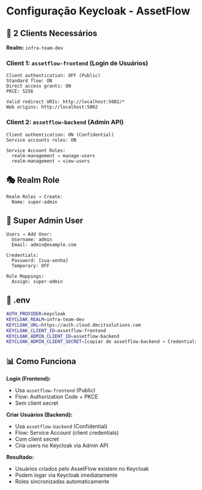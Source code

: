 # Configuração Keycloak - AssetFlow

## 🔧 2 Clients Necessários

**Realm:** `infra-team-dev`

### Client 1: `assetflow-frontend` (Login de Usuários)
```
Client authentication: OFF (Public)
Standard flow: ON
Direct access grants: ON
PKCE: S256

Valid redirect URIs: http://localhost:5002/*
Web origins: http://localhost:5002
```

### Client 2: `assetflow-backend` (Admin API)
```
Client authentication: ON (Confidential)
Service accounts roles: ON

Service Account Roles:
  realm-management → manage-users
  realm-management → view-users
```

## 🎭 Realm Role

```
Realm Roles → Create:
  Name: super-admin
```

## 👥 Super Admin User

```
Users → Add User:
  Username: admin
  Email: admin@example.com

Credentials:
  Password: [sua-senha]
  Temporary: OFF

Role Mappings:
  Assign: super-admin
```

## 🔑 .env

```bash
AUTH_PROVIDER=keycloak
KEYCLOAK_REALM=infra-team-dev
KEYCLOAK_URL=https://auth.cloud.dmcitsolutions.com
KEYCLOAK_CLIENT_ID=assetflow-frontend
KEYCLOAK_ADMIN_CLIENT_ID=assetflow-backend
KEYCLOAK_ADMIN_CLIENT_SECRET=[copiar de assetflow-backend → Credentials]
```

## 📊 Como Funciona

**Login (Frontend):**
- Usa `assetflow-frontend` (Public)
- Flow: Authorization Code + PKCE
- Sem client secret

**Criar Usuários (Backend):**
- Usa `assetflow-backend` (Confidential)
- Flow: Service Account (client credentials)
- Com client secret
- Cria users no Keycloak via Admin API

**Resultado:**
- Usuários criados pelo AssetFlow existem no Keycloak
- Podem logar via Keycloak imediatamente
- Roles sincronizadas automaticamente

